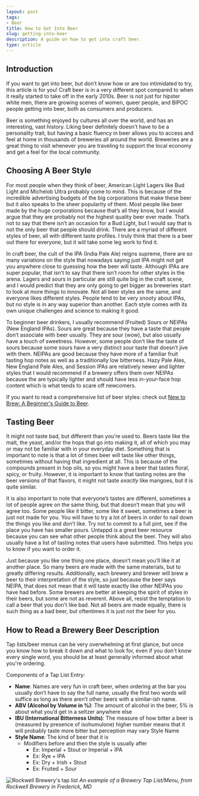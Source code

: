 ```yaml
---
layout: post
tags:
- Beer
title: How to Get Into Beer
slug: getting-into-beer
description: A guide on how to get into craft beer.
type: article
---
```


## Introduction
If you want to get into beer, but don’t know how or are too intimidated to try, this article is for you! Craft beer is in a very different spot compared to when it really started to take off in the early 2010s. Beer is not just for hipster white men, there are growing scenes of women, queer people, and BIPOC people getting into beer, both as consumers and producers.

Beer is something enjoyed by cultures all over the world, and has an interesting, vast history. Liking beer definitely doesn't have to be a personality trait, but having a basic fluency in beer allows you to access and feel at home in thousands of breweries all around the world. Breweries are a great thing to visit whenever you are traveling to support the local economy and get a feel for the local community.

## Choosing A Beer Style
For most people when they think of beer, American Light Lagers like Bud Light and Michelob Ultra probably come to mind. This is because of the incredible advertising budgets of the big corporations that make these beer but it also speaks to the sheer popularity of them. Most people like beer made by the huge corporations because that’s all they know, but I would argue that they are probably not the highest quality beer ever made. That’s not to say that there isn’t an occasion for a Bud Light, but I would say that is not the only beer that people should drink. There are a myriad of different styles of beer, all with different taste profiles. I truly think that there is a beer out there for everyone, but it will take some leg work to find it.

In craft beer, the cult of the IPA (India Pale Ale) reigns supreme, there are so many variations on the style that nowadays saying just IPA might not get you anywhere close to guessing how the beer will taste. Although IPAs are super popular, that isn’t to say that there isn’t room for other styles in the arena. Lagers and sours in particular are still quite big in the craft scene, and I would predict that they are only going to get bigger as breweries start to look at more things to innovate. Not all beer styles are the same, and everyone likes different styles. People tend to be very snooty about IPAs, but no style is in any way superior than another. Each style comes with its own unique challenges and science to making it good.

To beginner beer drinkers, I usually recommend (Fruited) Sours or NEIPAs (New England IPAs). Sours are great because they have a taste that people don’t associate with beer usually. They are sour (wow), but also usually have a touch of sweetness. However, some people don’t like the taste of sours because some sours have a very distinct sour taste that doesn’t jive with them. NEIPAs are good because they have more of a familiar fruit tasting hop notes as well as a traditionally low bitterness. Hazy Pale Ales, New England Pale Ales, and Session IPAs are relatively newer and lighter styles that I would recommend if a brewery offers them over NEIPAs because the are typically lighter and should have less in-your-face hop content which is what tends to scare off newcomers.

If you want to read a comprehensive list of beer styles: check out [New to Brew: A Beginner's Guide to Beer](https://greatist.com/eat/crash-course-beer-for-beginners).

## Tasting Beer
It might not taste bad, but different than you’re used to. Beers taste like the malt, the yeast, and/or the hops that go into making it, all of which you may or may not be familiar with in your everyday diet. Something that is important to note is that a lot of times beer will taste like other things, sometimes without having that ingredient at all. This is because of the compounds present in hop oils, so you might have a beer that tastes floral, spicy, or fruity. However, it is important to know that tasting notes are the beer versions of that flavors, it might not taste _exactly_ like mangoes, but it is quite similar.

It is also important to note that everyone’s tastes are different, sometimes a lot of people agree on the same thing, but that doesn’t mean that you will agree too. Some people like it bitter, some like it sweet, sometimes a beer is just not made for you. You will have to try a lot of beers in order to nail down the things you like and don’t like. Try not to commit to a full pint, see if the place you have has smaller pours. Untappd is a great beer resource because you can see what other people think about the beer. They will also usually have a list of tasting notes that users have submitted. This helps you to know if you want to order it.

Just because you like one thing one place, doesn’t mean you’ll like it at another place. So many beers are made with the same materials, but to greatly differing results. Additionally, each brewery and brewer will brew a beer to their interpretation of the style, so just because the beer says NEIPA, that does not mean that it will taste exactly like other NEIPAs you have had before. Some brewers are better at keeping the spirit of styles in their beers, but some are not as reverent. Above all, resist the temptation to call a beer that you don't like bad. Not all beers are made equally, there is such thing as a bad beer, but oftentimes it is just not the beer for you.

## How to Read a Brewery Beer Description
Tap lists/beer menus can be very overwhelming at first glance, but once you know how to break it down and what to look for, even if you don't know every single word, you should be at least generally informed about what you're ordering. 

Components of a Tap List Entry:
* **Name**: Names are very fun in craft beer, when ordering at the bar you usually don’t have to say the full name, usually the first two words will suffice as long as there aren’t other beers with a similar-ish name.
* **ABV (Alcohol by Volume in %)**: The amount of alcohol in the beer, 5% is about what you’d get in a seltzer anywhere else
* **IBU (International Bitterness Units)**: The measure of how bitter a beer is (measured by presence of isohumulone) higher number means that it will probably taste more bitter but perception may vary
Style Name
* **Style Name**: The kind of beer that it is
    * Modifiers before and then the style is usually after
        * Ex: Imperial + Stout or Imperial + IPA
        * Ex: Rye + IPA
        * Ex: Dry + Irish + Stout
        * Ex: Fruited + Sour

![Rockwell Brewery's tap list](https://s3-media0.fl.yelpcdn.com/bphoto/abTm1QMLDt19TMnbyaNh8Q/o.jpg)
_An example of a Brewery Tap List/Menu, from Rockwell Brewery in Frederick, MD_